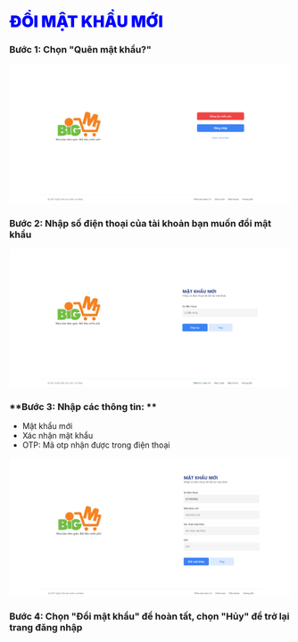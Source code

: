 # <span style= "color: blue; font-weight:900;"> ĐỔI MẬT KHẨU MỚI </span>

### **Bước 1: Chọn "Quên mật khẩu?"**

![](../images/auth/home.png)

### **Bước 2: Nhập số điện thoại của tài khoản bạn muốn đổi mật khẩu**

![](../images/auth/reset-pass.png)

### **Bước 3: Nhập các thông tin: **

- Mật khẩu mới
- Xác nhận mật khẩu
- OTP: Mã otp nhận được trong điện thoại

![](../images/auth/reset-pass2.png)

### **Bước 4: Chọn "Đổi mật khẩu" để hoàn tất, chọn "Hủy" để trở lại trang đăng nhập**


